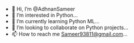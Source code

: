 - 👋 Hi, I’m @AdhnanSameer
- 👀 I’m interested in Python...
- 🌱 I’m currently learning Python ML...
- 💞️ I’m looking to collaborate on Python projects...
- 📫 How to reach me Sameer93811@gmail.com...

<!---
AdhnanSameer/AdhnanSameer is a ✨ special ✨ repository because its `README.md` (this file) appears on your GitHub profile.
You can click the Preview link to take a look at your changes.
--->
